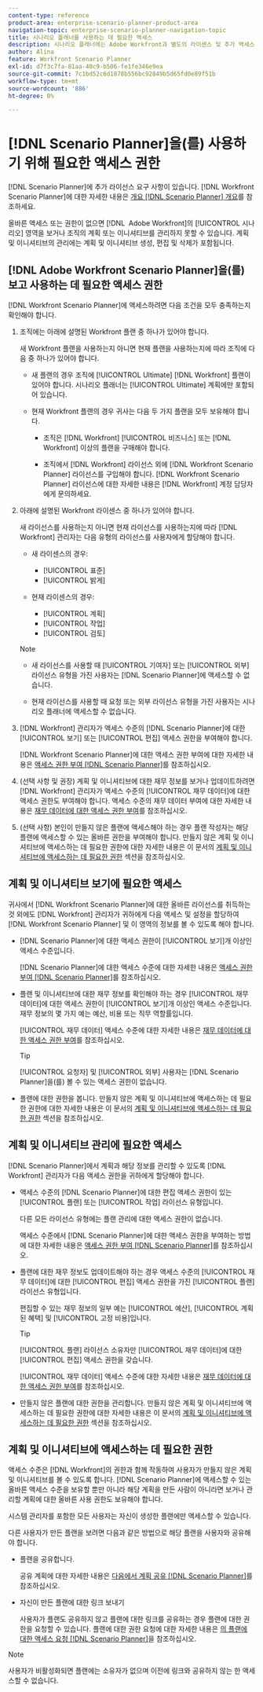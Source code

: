 ```yaml
---
content-type: reference
product-area: enterprise-scenario-planner-product-area
navigation-topic: enterprise-scenario-planner-navigation-topic
title: 시나리오 플래너를 사용하는 데 필요한 액세스
description: 시나리오 플래너에는 Adobe Workfront과 별도의 라이센스 및 추가 액세스 권한이 필요합니다.
author: Alina
feature: Workfront Scenario Planner
exl-id: d7f3c7fa-81aa-40c9-b506-fe1fe346e9ea
source-git-commit: 7c1bd52c6d1878b556bc92849b5d65fd0e89f51b
workflow-type: tm+mt
source-wordcount: '886'
ht-degree: 0%

---
```


# [!DNL Scenario Planner]을(를) 사용하기 위해 필요한 액세스 권한

<!--Audited: 04/2024-->

[!DNL Scenario Planner]에 추가 라이선스 요구 사항이 있습니다. [!DNL Workfront Scenario Planner]에 대한 자세한 내용은 [개요 [!DNL Scenario Planner] 개요](../scenario-planner/scenario-planner-overview.md)를 참조하세요.

<!--
might need to add information about the permissions to plans/ initiatives if those will be coming later?
-->

올바른 액세스 또는 권한이 없으면 [!DNL &#x200B; Adobe Workfront]의 [!UICONTROL 시나리오] 영역을 보거나 조직의 계획 또는 이니셔티브를 관리하지 못할 수 있습니다. 계획 및 이니셔티브의 관리에는 계획 및 이니셔티브 생성, 편집 및 삭제가 포함됩니다.

## [!DNL Adobe Workfront Scenario Planner]을(를) 보고 사용하는 데 필요한 액세스 권한

[!DNL Workfront Scenario Planner]에 액세스하려면 다음 조건을 모두 충족하는지 확인해야 합니다.

1. 조직에는 아래에 설명된 Workfront 플랜 중 하나가 있어야 합니다.

   새 Workfront 플랜을 사용하는지 아니면 현재 플랜을 사용하는지에 따라 조직에 다음 중 하나가 있어야 합니다.

   * 새 플랜의 경우 조직에 [!UICONTROL Ultimate] [!DNL Workfront] 플랜이 있어야 합니다. 시나리오 플래너는 [!UICONTROL Ultimate] 계획에만 포함되어 있습니다.

   * 현재 Workfront 플랜의 경우 귀사는 다음 두 가지 플랜을 모두 보유해야 합니다.

      * 조직은 [!DNL Workfront] [!UICONTROL 비즈니스] 또는 [!DNL Workfront] 이상의 플랜을 구매해야 합니다.

      * 조직에서 [!DNL Workfront] 라이선스 외에 [!DNL Workfront Scenario Planner] 라이선스를 구입해야 합니다. [!DNL Workfront Scenario Planner] 라이선스에 대한 자세한 내용은 [!DNL Workfront] 계정 담당자에게 문의하세요.

1. 아래에 설명된 Workfront 라이센스 중 하나가 있어야 합니다.

   새 라이선스를 사용하는지 아니면 현재 라이선스를 사용하는지에 따라 [!DNL Workfront] 관리자는 다음 유형의 라이선스를 사용자에게 할당해야 합니다.

   * 새 라이센스의 경우:
      * [!UICONTROL 표준]
      * [!UICONTROL 밝게]

   * 현재 라이센스의 경우:

      * [!UICONTROL 계획]
      * [!UICONTROL 작업]
      * [!UICONTROL 검토]

   >[!NOTE]
   > 
   >* 새 라이선스를 사용할 때 [!UICONTROL 기여자] 또는 [!UICONTROL 외부] 라이선스 유형을 가진 사용자는 [!DNL Scenario Planner]에 액세스할 수 없습니다.
   >
   >* 현재 라이선스를 사용할 때 요청 또는 외부 라이선스 유형을 가진 사용자는 시나리오 플래너에 액세스할 수 없습니다.

1. [!DNL Workfront] 관리자가 액세스 수준의 [!DNL Scenario Planner]에 대한 [!UICONTROL 보기] 또는 [!UICONTROL 편집] 액세스 권한을 부여해야 합니다.

   [!DNL Workfront Scenario Planner]에 대한 액세스 권한 부여에 대한 자세한 내용은 [액세스 권한 부여 [!DNL Scenario Planner]](../administration-and-setup/add-users/configure-and-grant-access/grant-access-sp.md)를 참조하십시오.

1. (선택 사항 및 권장) 계획 및 이니셔티브에 대한 재무 정보를 보거나 업데이트하려면 [!DNL Workfront] 관리자가 액세스 수준의 [!UICONTROL 재무 데이터]에 대한 액세스 권한도 부여해야 합니다. 액세스 수준의 재무 데이터 부여에 대한 자세한 내용은 [재무 데이터에 대한 액세스 권한 부여](../administration-and-setup/add-users/configure-and-grant-access/grant-access-financial.md)를 참조하십시오.

1. (선택 사항) 본인이 만들지 않은 플랜에 액세스해야 하는 경우 플랜 작성자는 해당 플랜에 액세스할 수 있는 올바른 권한을 부여해야 합니다. 만들지 않은 계획 및 이니셔티브에 액세스하는 데 필요한 권한에 대한 자세한 내용은 이 문서의 [계획 및 이니셔티브에 액세스하는 데 필요한 권한](#permissions-needed-to-access-plans-and-initiatives) 섹션을 참조하십시오.

<!--this used to be true but not anymore:
  <li data-mc-conditions="QuicksilverOrClassic.Draft mode"> <p>(NOTE: this is no longer needed) </p> <p>Your Workfront administrator must assign you a layout template that includes the Scenarios area in the Main Menu. </p> <p>For information about customizing the Main Menu in a layout template, see <a href="../administration-and-setup/customize-workfront/use-layout-templates/customize-main-menu.md" class="MCXref xref" xrefformat="{para}">Customize the Main Menu using a layout template</a>. </p> <p>For information about assigning users to a Layout Template, see <a href="../administration-and-setup/customize-workfront/use-layout-templates/assign-users-to-layout-template.md" class="MCXref xref" xrefformat="{para}">Assign users to a layout template</a>.</p> </li>
  -->

## 계획 및 이니셔티브 보기에 필요한 액세스

귀사에서 [!DNL Workfront Scenario Planner]에 대한 올바른 라이선스를 취득하는 것 외에도 [!DNL Workfront] 관리자가 귀하에게 다음 액세스 및 설정을 할당하여 [!DNL Workfront Scenario Planner] 및 이 영역의 정보를 볼 수 있도록 해야 합니다.

* [!DNL Scenario Planner]에 대한 액세스 권한이 [!UICONTROL 보기]개 이상인 액세스 수준입니다.

  [!DNL Scenario Planner]에 대한 액세스 수준에 대한 자세한 내용은 [액세스 권한 부여 [!DNL Scenario Planner]](../administration-and-setup/add-users/configure-and-grant-access/grant-access-sp.md)를 참조하십시오.

* 플랜 및 이니셔티브에 대한 재무 정보를 확인해야 하는 경우 [!UICONTROL 재무 데이터]에 대한 액세스 권한이 [!UICONTROL 보기]개 이상인 액세스 수준입니다. 재무 정보의 몇 가지 예는 예산, 비용 또는 직무 역할률입니다.

  [!UICONTROL 재무 데이터] 액세스 수준에 대한 자세한 내용은 [재무 데이터에 대한 액세스 권한 부여](../administration-and-setup/add-users/configure-and-grant-access/grant-access-financial.md)를 참조하십시오.

  >[!TIP]
  >
  >[!UICONTROL 요청자] 및 [!UICONTROL 외부] 사용자는 [!DNL Scenario Planner]을(를) 볼 수 있는 액세스 권한이 없습니다.

* 플랜에 대한 권한을 봅니다. 만들지 않은 계획 및 이니셔티브에 액세스하는 데 필요한 권한에 대한 자세한 내용은 이 문서의 [계획 및 이니셔티브에 액세스하는 데 필요한 권한](#permissions-needed-to-access-plans-and-initiatives) 섹션을 참조하십시오.

## 계획 및 이니셔티브 관리에 필요한 액세스

[!DNL Scenario Planner]에서 계획과 해당 정보를 관리할 수 있도록 [!DNL Workfront] 관리자가 다음 액세스 권한을 귀하에게 할당해야 합니다.

* 액세스 수준의 [!DNL Scenario Planner]에 대한 편집 액세스 권한이 있는 [!UICONTROL 플랜] 또는 [!UICONTROL 작업] 라이선스 유형입니다.

  다른 모든 라이선스 유형에는 플랜 관리에 대한 액세스 권한이 없습니다.

  액세스 수준에서 [!DNL Scenario Planner]에 대한 액세스 권한을 부여하는 방법에 대한 자세한 내용은 [액세스 권한 부여 [!DNL Scenario Planner]](../administration-and-setup/add-users/configure-and-grant-access/grant-access-sp.md)를 참조하십시오.

* 플랜에 대한 재무 정보도 업데이트해야 하는 경우 액세스 수준의 [!UICONTROL 재무 데이터]에 대한 [!UICONTROL 편집] 액세스 권한을 가진 [!UICONTROL 플랜] 라이선스 유형입니다.

  편집할 수 있는 재무 정보의 일부 예는 [!UICONTROL 예산], [!UICONTROL 계획된 혜택] 및 [!UICONTROL 고정 비용]입니다.

  >[!TIP]
  >
  >[!UICONTROL 플랜] 라이선스 소유자만 [!UICONTROL 재무 데이터]에 대한 [!UICONTROL 편집] 액세스 권한을 갖습니다.

  [!UICONTROL 재무 데이터] 액세스 수준에 대한 자세한 내용은 [재무 데이터에 대한 액세스 권한 부여](../administration-and-setup/add-users/configure-and-grant-access/grant-access-financial.md)를 참조하십시오.

* 만들지 않은 플랜에 대한 권한을 관리합니다. 만들지 않은 계획 및 이니셔티브에 액세스하는 데 필요한 권한에 대한 자세한 내용은 이 문서의 [계획 및 이니셔티브에 액세스하는 데 필요한 권한](#permissions-needed-to-access-plans-and-initiatives) 섹션을 참조하십시오.

## 계획 및 이니셔티브에 액세스하는 데 필요한 권한

액세스 수준은 [!DNL Workfront]의 권한과 함께 작동하여 사용자가 만들지 않은 계획 및 이니셔티브를 볼 수 있도록 합니다. [!DNL Scenario Planner]에 액세스할 수 있는 올바른 액세스 수준을 보유할 뿐만 아니라 해당 계획을 만든 사람이 아니라면 보거나 관리할 계획에 대한 올바른 사용 권한도 보유해야 합니다.

시스템 관리자를 포함한 모든 사용자는 자신이 생성한 플랜에만 액세스할 수 있습니다.

다른 사용자가 만든 플랜을 보려면 다음과 같은 방법으로 해당 플랜을 사용자와 공유해야 합니다.

* 플랜을 공유합니다.

  공유 계획에 대한 자세한 내용은 [다음에서 계획 공유 [!DNL Scenario Planner]](../scenario-planner/share-a-plan.md)를 참조하십시오.

* 자신이 만든 플랜에 대한 링크 보내기

  사용자가 플랜도 공유하지 않고 플랜에 대한 링크를 공유하는 경우 플랜에 대한 권한을 요청할 수 있습니다. 플랜에 대한 권한 요청에 대한 자세한 내용은 [의 플랜에 대한 액세스 요청 [!DNL Scenario Planner]](../scenario-planner/request-access-to-plan.md)을 참조하십시오.

>[!NOTE]
>
>사용자가 비활성화되면 플랜에는 소유자가 없으며 이전에 링크와 공유하지 않는 한 액세스할 수 없습니다.


